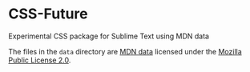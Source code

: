 # CSS-Future
Experimental CSS package for Sublime Text using MDN data

The files in the `data` directory are [MDN data](https://github.com/mdn/data/) licensed under the [Mozilla Public License 2.0](https://github.com/mdn/data/blob/master/LICENSE).
